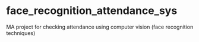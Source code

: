 # face_recognition_attendance_sys
MA project for checking attendance using computer vision (face recognition techniques)
